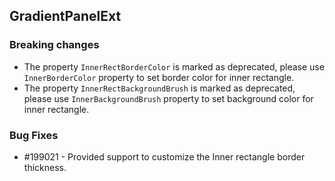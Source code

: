 ## GradientPanelExt

### Breaking changes

* The property `InnerRectBorderColor` is marked as deprecated, please use `InnerBorderColor` property to set border color for inner rectangle.
* The property `InnerRectBackgroundBrush` is marked as deprecated, please use `InnerBackgroundBrush` property to set background color for inner rectangle.

### Bug Fixes

* \#199021 - Provided support to customize the Inner rectangle border thickness.